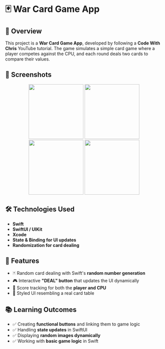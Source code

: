 # 🃏 War Card Game App

## 📌 Overview
This project is a **War Card Game App**, developed by following a **Code With Chris** YouTube tutorial. The game simulates a simple card game where a player competes against the CPU, and each round deals two cards to compare their values.

## 🎨 Screenshots
<p align="center">
  <img src="https://raw.githubusercontent.com/trinityw3st/swift-projects/main/war-game-app/war-game-frontpage.png" width="175"> 
  <img src="https://raw.githubusercontent.com/trinityw3st/swift-projects/main/war-game-app/wargame1.png" width="175">
  <img src="https://raw.githubusercontent.com/trinityw3st/swift-projects/main/war-game-app/wargame2.png" width="175">
  <img src="https://raw.githubusercontent.com/trinityw3st/swift-projects/main/war-game-app/wargame3.png" width="175">
</p>

## 🛠️ Technologies Used
- **Swift**
- **SwiftUI / UIKit**
- **Xcode**
- **State & Binding for UI updates**
- **Randomization for card dealing**

## 📌 Features
- 🃏 Random card dealing with Swift's **random number generation**  
- 🎮 Interactive **"DEAL" button** that updates the UI dynamically  
- 💾 Score tracking for both the **player and CPU**  
- 🎨 Styled UI resembling a real card table  

## 📚 Learning Outcomes
- ✅ Creating **functional buttons** and linking them to game logic  
- ✅ Handling **state updates** in SwiftUI  
- ✅ Displaying **random images dynamically**  
- ✅ Working with **basic game logic** in Swift  




